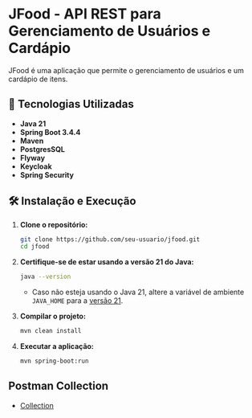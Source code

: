 # JFood - API REST para Gerenciamento de Usuários e Cardápio

JFood é uma aplicação que permite o gerenciamento de usuários e um cardápio de itens.

## 🚀 Tecnologias Utilizadas
- **Java 21**
- **Spring Boot 3.4.4**
- **Maven**
- **PostgresSQL**
- **Flyway**
- **Keycloak**
- **Spring Security**


## 🛠️ Instalação e Execução
1. **Clone o repositório:**
   ```sh
   git clone https://github.com/seu-usuario/jfood.git
   cd jfood
   ```
2. **Certifique-se de estar usando a versão 21 do Java:**
   ```sh
   java --version
   ```
   - Caso não esteja usando o Java 21, altere a variável de ambiente `JAVA_HOME` para a [versão 21](https://www.oracle.com/java/technologies/javase/jdk21-archive-downloads.html).

3. **Compilar o projeto:**
   ```sh
   mvn clean install
   ```

3. **Executar a aplicação:**
   ```sh
   mvn spring-boot:run
   ```
   
## Postman Collection
- [Collection](https://documenter.getpostman.com/view/2828428/2sB2cVg2vU)

